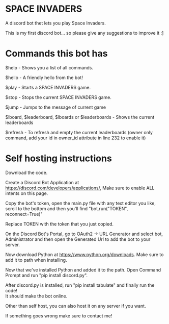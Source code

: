# SPACE INVADERS
A discord bot thet lets you play Space Invaders.

This is my first discord bot... so please give any suggestions to improve it :]

# Commands this bot has
$help - Shows you a list of all commands.

$hello - A friendly hello from the bot!

$play - Starts a SPACE INVADERS game.

$stop - Stops the current SPACE INVADERS game.

$jump - Jumps to the message of current game

$lboard, $leaderboard, $lboards or $leaderboards - Shows the current leaderboards

$refresh - To refresh and empty the current leaderboards (owner only command, add your id in owner_id attribute in line 232 to enable it)

# Self hosting instructions

Download the code.

Create a Discord Bot Application at https://discord.com/developers/applications/, Make sure to enable ALL intents on this page.

Copy the bot's token, open the main.py file with any text editor you like, scroll to the bottom and then you'll find "bot.run("TOKEN", reconnect=True)"

Replace TOKEN with the token that you just copied.

On the Discord Bot's Portal, go to OAuth2 -> URL Generator and select bot, Administrator and then open the Generated Url to add the bot to your server.

Now download Python at https://www.python.org/downloads. Make sure to add it to path when installing.

Now that we've installed Python and added it to the path. Open Command Prompt and run "pip install discord.py".

After discord.py is installed, run "pip install tabulate" and finally run the code! \
It should make the bot online.

Other than self host, you can also host it on any server if you want.

If something goes wrong make sure to contact me!
